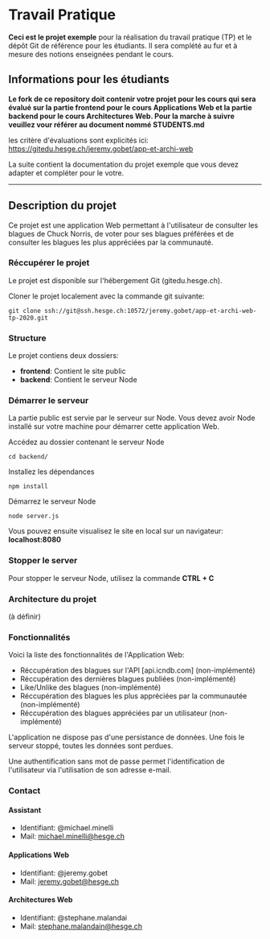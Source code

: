 # Travail Pratique

**Ceci est le projet exemple** pour la réalisation du travail pratique (TP) et le dépôt Git de référence pour les étudiants. Il sera complété au fur et à mesure des notions enseignées pendant le cours.

## Informations pour les étudiants

**Le fork de ce repository doit contenir votre projet pour les cours qui sera évalué sur la partie frontend pour le cours Applications Web et la partie backend pour le cours Architectures Web. Pour la marche à suivre veuillez vour référer au document nommé STUDENTS.md**

les critère d'évaluations sont explicités ici: https://gitedu.hesge.ch/jeremy.gobet/app-et-archi-web

La suite contient la documentation du projet exemple que vous devez adapter et compléter pour le votre.

---

## Description du projet

Ce projet est une application Web permettant à l'utilisateur de consulter les blagues de Chuck Norris, de voter pour ses blagues préférées et de consulter les blagues les plus appréciées par la communauté.

### Réccupérer le projet

Le projet est disponible sur l'hébergement Git (gitedu.hesge.ch).

Cloner le projet localement avec la commande git suivante:

`git clone ssh://git@ssh.hesge.ch:10572/jeremy.gobet/app-et-archi-web-tp-2020.git`

### Structure

Le projet contiens deux dossiers:

- **frontend**: Contient le site public
- **backend**: Contient le serveur Node

### Démarrer le serveur

La partie public est servie par le serveur sur Node. Vous devez avoir Node installé sur votre machine pour démarrer cette application Web.

Accédez au dossier contenant le serveur Node

`cd backend/`

Installez les dépendances

`npm install`

Démarrez le serveur Node

`node server.js`

Vous pouvez ensuite visualisez le site en local sur un navigateur: **localhost:8080**

### Stopper le server

Pour stopper le serveur Node, utilisez la commande **CTRL + C**

### Architecture du projet

(à définir)

### Fonctionnalités

Voici la liste des fonctionnalités de l'Application Web:

- Réccupération des blagues sur l'API [api.icndb.com] (non-implémenté)
- Réccupération des dernières blagues publiées (non-implémenté)
- Like/Unlike des blagues (non-implémenté)
- Réccupération des blagues les plus appréciées par la communautée (non-implémenté)
- Réccupération des blagues appréciées par un utilisateur (non-implémenté)

L'application ne dispose pas d'une persistance de données. Une fois le serveur stoppé, toutes les données sont perdues.

Une authentification sans mot de passe permet l'identification de l'utilisateur via l'utilisation de son adresse e-mail.

### Contact

#### Assistant

- Identifiant: @michael.minelli
- Mail: michael.minelli@hesge.ch

#### Applications Web

- Identifiant: @jeremy.gobet
- Mail: jeremy.gobet@hesge.ch

#### Architectures Web

- Identifiant: @stephane.malandai
- Mail: stephane.malandain@hesge.ch
